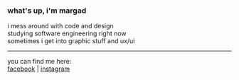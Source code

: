 ### what's up, i'm margad

i mess around with code and design  
studying software engineering right now  
sometimes i get into graphic stuff and ux/ui  

---

you can find me here:  
[facebook](https://www.facebook.com/bmargd) | [instagram](https://www.instagram.com/margadbt)
